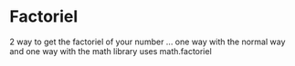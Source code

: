 # Factoriel
2 way to get the factoriel of your number ...
one way with the normal way
and one way with the math library uses math.factoriel
